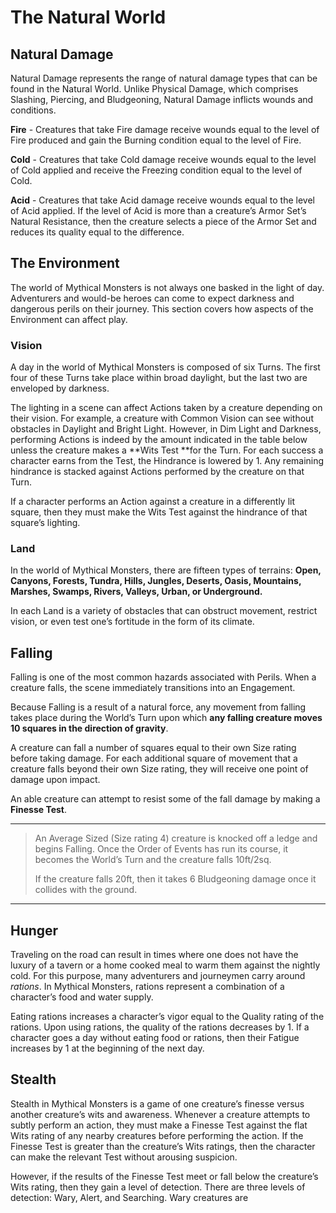 # The Natural World


## Natural Damage

Natural Damage represents the range of natural damage types that can be found in the Natural World. Unlike Physical Damage, which comprises Slashing, Piercing, and Bludgeoning, Natural Damage inflicts wounds and conditions.

**Fire** - Creatures that take Fire damage receive wounds equal to the level of Fire produced and gain the Burning condition equal to the level of Fire.

**Cold** - Creatures that take Cold damage receive wounds equal to the level of Cold applied and receive the Freezing condition equal to the level of Cold.

**Acid** - Creatures that take Acid damage receive wounds equal to the level of Acid applied. If the level of Acid is more than a creature’s Armor Set’s Natural Resistance, then the creature selects a piece of the Armor Set and reduces its quality equal to the difference.


## The Environment

The world of Mythical Monsters is not always one basked in the light of day. Adventurers and would-be heroes can come to expect darkness and dangerous perils on their journey. This section covers how aspects of the Environment can affect play. 


### Vision

A day in the world of Mythical Monsters is composed of six Turns. The first four of these Turns take place within broad daylight, but the last two are enveloped by darkness.

The lighting in a scene can affect Actions taken by a creature depending on their vision. For example, a creature with Common Vision can see without obstacles in Daylight and Bright Light. However, in Dim Light and Darkness, performing Actions is indeed by the amount indicated in the table below unless the creature makes a **Wits Test **for the Turn. For each success a character earns from the Test, the Hindrance is lowered by 1. Any remaining hindrance is stacked against Actions performed by the creature on that Turn.

If a character performs an Action against a creature in a differently lit square, then they must make the Wits Test against the hindrance of that square’s lighting.


### Land

In the world of Mythical Monsters, there are fifteen types of terrains: **Open, Canyons, Forests, Tundra, Hills, Jungles, Deserts, Oasis, Mountains, Marshes, Swamps, Rivers, Valleys, Urban, or Underground.**

In each Land is a variety of obstacles that can obstruct movement, restrict vision, or even test one’s fortitude in the form of its climate.


## Falling

Falling is one of the most common hazards associated with Perils. When a creature falls, the scene immediately transitions into an Engagement.

Because Falling is a result of a natural force, any movement from falling takes place during the World’s Turn upon which **any falling creature moves 10 squares in the direction of gravity**.

A creature can fall a number of squares equal to their own Size rating before taking damage. For each additional square of movement that a creature falls beyond their own Size rating, they will receive one point of damage upon impact.

An able creature can attempt to resist some of the fall damage by making a **Finesse Test**.


---

>An Average Sized (Size rating 4) creature is knocked off a ledge and begins Falling. Once the Order of Events has run its course, it becomes the World’s Turn and the creature falls 10ft/2sq.
>
>If the creature falls 20ft, then it takes 6 Bludgeoning damage once it collides with the ground. 


---


## Hunger

Traveling on the road can result in times where one does not have the luxury of a tavern or a home cooked meal to warm them against the nightly cold. For this purpose, many adventurers and journeymen carry around _rations_. In Mythical Monsters, rations represent a combination of a character’s food and water supply.

Eating rations increases a character’s vigor equal to the Quality rating of the rations. Upon using rations, the quality of the rations decreases by 1. If a character goes a day without eating food or rations, then their Fatigue increases by 1 at the beginning of the next day.


## Stealth 

Stealth in Mythical Monsters is a game of one creature’s finesse versus another creature’s wits and awareness. Whenever a creature attempts to subtly perform an action, they must make a Finesse Test against the flat Wits rating of any nearby creatures before performing the action. If the Finesse Test is greater than the creature’s Wits ratings, then the character can make the relevant Test without arousing suspicion.

However, if the results of the Finesse Test meet or fall below the creature’s Wits rating, then they gain a level of detection. There are three levels of detection: Wary, Alert, and Searching. Wary creatures are
